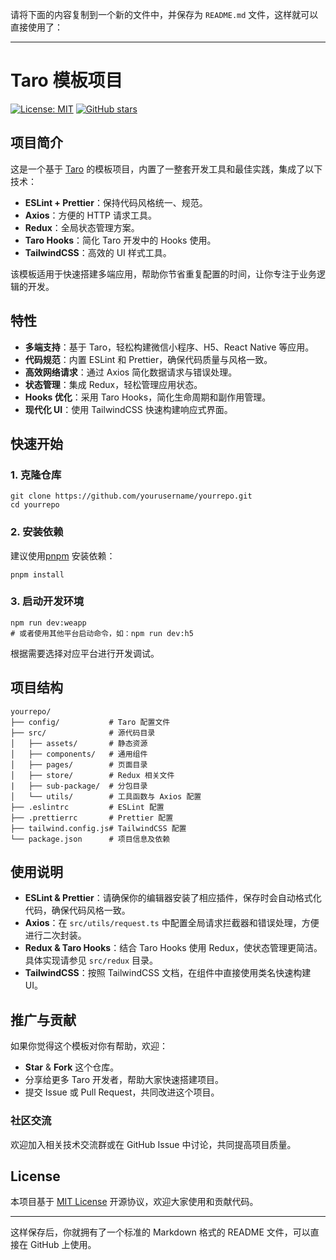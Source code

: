 请将下面的内容复制到一个新的文件中，并保存为 `README.md` 文件，这样就可以直接使用了：

---

# Taro 模板项目

[![License: MIT](https://img.shields.io/badge/License-MIT-green.svg)](LICENSE)
[![GitHub stars](https://img.shields.io/github/stars/yourusername/yourrepo.svg)](https://github.com/GarlandQian//taro-templete-all-in-one/stargazers)

## 项目简介

这是一个基于 [Taro](https://taro-docs.jd.com/taro/docs/README) 的模板项目，内置了一整套开发工具和最佳实践，集成了以下技术：

- **ESLint + Prettier**：保持代码风格统一、规范。
- **Axios**：方便的 HTTP 请求工具。
- **Redux**：全局状态管理方案。
- **Taro Hooks**：简化 Taro 开发中的 Hooks 使用。
- **TailwindCSS**：高效的 UI 样式工具。

该模板适用于快速搭建多端应用，帮助你节省重复配置的时间，让你专注于业务逻辑的开发。

## 特性

- **多端支持**：基于 Taro，轻松构建微信小程序、H5、React Native 等应用。
- **代码规范**：内置 ESLint 和 Prettier，确保代码质量与风格一致。
- **高效网络请求**：通过 Axios 简化数据请求与错误处理。
- **状态管理**：集成 Redux，轻松管理应用状态。
- **Hooks 优化**：采用 Taro Hooks，简化生命周期和副作用管理。
- **现代化 UI**：使用 TailwindCSS 快速构建响应式界面。

## 快速开始

### 1. 克隆仓库

    git clone https://github.com/yourusername/yourrepo.git
    cd yourrepo

### 2. 安装依赖

建议使用[pnpm](https://www.pnpm.cn/) 安装依赖：

    pnpm install

### 3. 启动开发环境

    npm run dev:weapp
    # 或者使用其他平台启动命令，如：npm run dev:h5

根据需要选择对应平台进行开发调试。

## 项目结构

    yourrepo/
    ├── config/           # Taro 配置文件
    ├── src/              # 源代码目录
    │   ├── assets/       # 静态资源
    │   ├── components/   # 通用组件
    │   ├── pages/        # 页面目录
    │   ├── store/        # Redux 相关文件
    |   ├── sub-package/  # 分包目录
    │   └── utils/        # 工具函数与 Axios 配置
    ├── .eslintrc         # ESLint 配置
    ├── .prettierrc       # Prettier 配置
    ├── tailwind.config.js# TailwindCSS 配置
    └── package.json      # 项目信息及依赖

## 使用说明

- **ESLint & Prettier**：请确保你的编辑器安装了相应插件，保存时会自动格式化代码，确保代码风格一致。
- **Axios**：在 `src/utils/request.ts` 中配置全局请求拦截器和错误处理，方便进行二次封装。
- **Redux & Taro Hooks**：结合 Taro Hooks 使用 Redux，使状态管理更简洁。具体实现请参见 `src/redux` 目录。
- **TailwindCSS**：按照 TailwindCSS 文档，在组件中直接使用类名快速构建 UI。

## 推广与贡献

如果你觉得这个模板对你有帮助，欢迎：

- **Star** & **Fork** 这个仓库。
- 分享给更多 Taro 开发者，帮助大家快速搭建项目。
- 提交 Issue 或 Pull Request，共同改进这个项目。

### 社区交流

欢迎加入相关技术交流群或在 GitHub Issue 中讨论，共同提高项目质量。

## License

本项目基于 [MIT License](LICENSE) 开源协议，欢迎大家使用和贡献代码。

---

这样保存后，你就拥有了一个标准的 Markdown 格式的 README 文件，可以直接在 GitHub 上使用。
